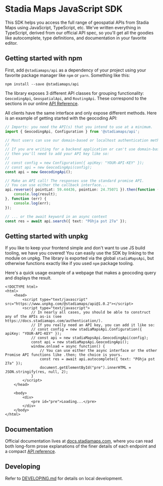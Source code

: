 # Stadia Maps JavaScript SDK

This SDK helps you access the full range of geospatial APIs from Stadia Maps using JavaScript, TypeScript, etc.
We've written everything in TypeScript, derived from our official API spec, so you'll get all the goodies
like autocomplete, type definitions, and documentation in your favorite editor.

## Getting started with npm

First, add `@stadiamaps/api` as a dependency of your project using your favorite package manager
like `npm` or `yarn`. Something like this:

```shell
npm install --save @stadiamaps/api
```

The library exposes 3 different API classes for grouping functionality: `GeocodingApi`,
`GeospatialApi`, and `RoutingApi`. These correspond to the sections in our online
[API Reference](https://docs.stadiamaps.com/api-reference/).

All clients have the same interface and only expose different methods. Here is an
example of getting started with the geocoding API:

```typescript
// Imports: you need the API(s) that you intend to use at a minimum.
import { GeocodingApi, Configuration } from '@stadiamaps/api';

// Most users can use our domain-based or localhost authentication methods (see https://docs.stadiamaps.com/authentication/).
//
// If you are writing for a backend application or can't use domain-based auth,
// then you'll need to add your API key like so:
// 
// const config = new Configuration({ apiKey: "YOUR-API-KEY" });
// const api = new GeocodingApi(config);
const api = new GeocodingApi();

// Make an API call! The responses use the standard promise API.
// You can use either the callback interface...
api.reverse({ pointLat: 59.44436, pointLon: 24.75071 }).then(function (result) {
    console.log(result);
}, function (err) {
    console.log(err);
});

// ... or the await keyword in an async context
const res = await api.search({ text: "Põhja pst 27a" });
```

## Getting started with unpkg

If you like to keep your frontend simple and don't want to use JS build tooling, we have you covered! You can easily use
the SDK by linking to the module on unpkg. The library is exported via the global `stadiaMapsApi`, but otherwise
functions exactly like if you used `npm` package tooling.

Here's a quick usage example of a webpage that makes a geocoding query and displays the result.

```jsfiddle-html
<!DOCTYPE html>
<html>
    <head>
        <script type="text/javascript" src="https://www.unpkg.com/@stadiamaps/api@1.0.2"></script>
        <script type="text/javascript">
            // In nearly all cases, you should be able to construct any of the APIs as-is (see https://docs.stadiamaps.com/authentication/).
            // If you really need an API key, you can add it like so:
            // const config = new stadiaMapsApi.Configuration({ apiKey: "YOUR-API-KEY" });
            // const api = new stadiaMapsApi.GeocodingApi(config);
            const api = new stadiaMapsApi.GeocodingApi();
            window.onload = async function() {
                // You can use either the async interface or the other Promise API functions like .then; the choice is yours.
                const res = await api.autocomplete({ text: "Põhja pst 27a" });
                document.getElementById("pre").innerHTML = JSON.stringify(res, null, 2);
            }
        </script>
    </head>
    
    <body>
        <div>
            <pre id="pre">Loading...</pre>
        </div>
    </body>
</html>
```

## Documentation

Official documentation lives at [docs.stadiamaps.com](https://docs.stadiamaps.com/), where you can read
both long-form prose explanations of the finer details of each endpoint and a
compact [API reference](https://docs.stadiamaps.com/api-reference/).

## Developing

Refer to [DEVELOPING.md](https://github.com/stadiamaps/stadiamaps-api-ts/blob/main/DEVELOPING.md) for details on
local development.
